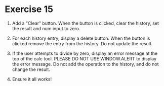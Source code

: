 # Exercise 15

1. Add a "Clear" button. When the button is clicked, clear the history, set the result and num input to zero.

2. For each history entry, display a delete button. When the button is clicked remove the entry from the history. Do not update the result.

3. If the user attempts to divide by zero, display an error message at the top of the calc tool. PLEASE DO NOT USE WINDOW.ALERT to display the error message. Do not add the operation to the history, and do not change the result.

4. Ensure it all works!
